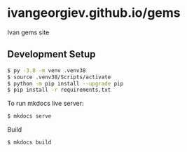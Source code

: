 # ivangeorgiev.github.io/gems
Ivan gems site





## Development Setup



```bash
$ py -3.8 -m venv .venv38
$ source .venv38/Scripts/activate
$ python -m pip install --upgrade pip
$ pip install -r requirements.txt
```

To run mkdocs live server:

```bash
$ mkdocs serve
```

Build

```bash
$ mkdocs build
```

